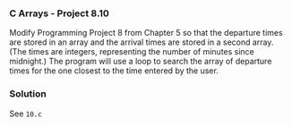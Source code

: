 ### C Arrays - Project 8.10

Modify Programming Project 8 from Chapter 5 so that the departure times are
stored in an array and the arrival times are stored in a second array. (The
times are integers, representing the number of minutes since midnight.) The
program will use a loop to search the array of departure times for the one
closest to the time entered by the user.

### Solution

See ```10.c```
